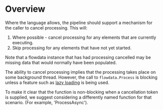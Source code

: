 # Overview

Where the language allows, the pipeline should support a mechanism for the 
caller to cancel processing. This will:

1. Where possible - cancel processing for any elements that are currently executing.
2. Skip processing for any elements that have not yet started.

Note that a flowdata instance that has had processing cancelled may be 
missing data that would normally have been populated. 

The ability to cancel processing implies that the processing takes place 
on some background thread. However, the call to `flowdata.Process` is blocking
unless a feature such as [lazy loading](lazy-loading.md) is being used.

To make it clear that the function is non-blocking when a cancellation token
is supplied, we suggest considering a differently named function for that scenario.
(For example, 'ProcessAsync').
